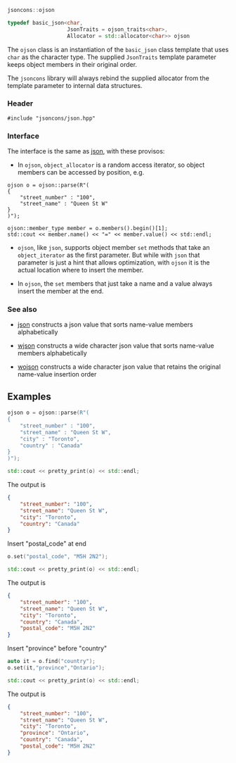 ```c++
jsoncons::ojson

typedef basic_json<char,
                   JsonTraits = ojson_traits<char>,
                   Allocator = std::allocator<char>> ojson
```
The `ojson` class is an instantiation of the `basic_json` class template that uses `char` as the character type. The supplied `JsonTraits` template parameter keeps object members in their original order. 

The `jsoncons` library will always rebind the supplied allocator from the template parameter to internal data structures.

### Header

    #include "jsoncons/json.hpp"

### Interface

The interface is the same as [json](json), with these provisos:

- In `ojson`, `object_allocator` is a random access iterator, so object members can be accessed by position, e.g.

```
ojson o = ojson::parse(R"(
{
    "street_number" : "100",
    "street_name" : "Queen St W"
}
)");

ojson::member_type member = o.members().begin()[1];
std::cout << member.name() << "=" << member.value() << std::endl;
```
- `ojson`, like `json`, supports object member `set` methods that take an `object_iterator` as the first parameter. But while with `json` that parameter is just a hint that allows optimization, with `ojson` it is the actual location where to insert the member.

- In `ojson`, the `set` members that just take a name and a value always insert the member at the end.

### See also

- [json](json) constructs a json value that sorts name-value members alphabetically

- [wjson](wjson) constructs a wide character json value that sorts name-value members alphabetically

- [wojson](wojson) constructs a wide character json value that retains the original name-value insertion order

## Examples
```c++
ojson o = ojson::parse(R"(
{
    "street_number" : "100",
    "street_name" : "Queen St W",
    "city" : "Toronto",
    "country" : "Canada"
}
)");

std::cout << pretty_print(o) << std::endl;
```
The output is
```json
{
    "street_number": "100",
    "street_name": "Queen St W",
    "city": "Toronto",
    "country": "Canada"
}
```
Insert "postal_code" at end
```c++
o.set("postal_code", "M5H 2N2");

std::cout << pretty_print(o) << std::endl;
```
The output is
```json
{
    "street_number": "100",
    "street_name": "Queen St W",
    "city": "Toronto",
    "country": "Canada",
    "postal_code": "M5H 2N2"
}
```
Insert "province" before "country"
```c++
auto it = o.find("country");
o.set(it,"province","Ontario");

std::cout << pretty_print(o) << std::endl;
```
The output is
```json
{
    "street_number": "100",
    "street_name": "Queen St W",
    "city": "Toronto",
    "province": "Ontario",
    "country": "Canada",
    "postal_code": "M5H 2N2"
}
```
